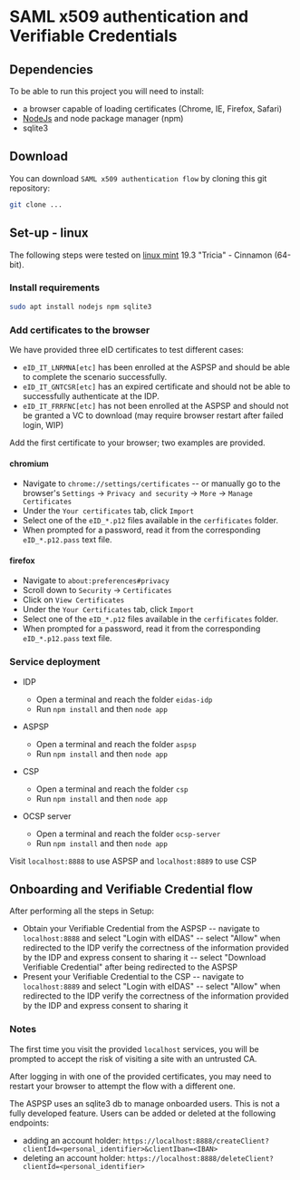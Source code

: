 # SAML x509 authentication and Verifiable Credentials

## Dependencies

To be able to run this project you will need to install:
- a browser capable of loading certificates (Chrome, IE, Firefox, Safari)
- [NodeJs](https://nodejs.org/en/download/) and node package manager (npm)
- sqlite3

## Download

You can download `SAML x509 authentication flow` by cloning this git repository:

```bash
git clone ...
```


## Set-up - linux

The following steps were tested on [linux mint](https://www.linuxmint.com/) 19.3 "Tricia" - Cinnamon (64-bit).

### Install requirements

```bash
sudo apt install nodejs npm sqlite3
```

### Add certificates to the browser

We have provided three eID certificates to test different cases:

- `eID_IT_LNRMNA[etc]` has been enrolled at the ASPSP and should be able to complete the scenario successfully.
- `eID_IT_GNTCSR[etc]` has an expired certificate and should not be able to successfully authenticate at the IDP.
- `eID_IT_FRRFNC[etc]` has not been enrolled at the ASPSP and should not be granted a VC to download (may require browser restart after failed login, WIP)

Add the first certificate to your browser; two examples are provided.

#### chromium

- Navigate to `chrome://settings/certificates` -- or manually go to the browser's `Settings` -> `Privacy and security` -> `More` -> `Manage Certificates`
- Under the `Your certificates` tab, click `Import`
- Select one of the `eID_*.p12` files available in the `cerfificates` folder.
- When prompted for a password, read it from the corresponding `eID_*.p12.pass` text file.

#### firefox

- Navigate to `about:preferences#privacy`
- Scroll down to `Security` -> `Certificates`
- Click on `View Certificates`
- Under the `Your Certificates` tab, click `Import`
- Select one of the `eID_*.p12` files available in the `cerfificates` folder.
- When prompted for a password, read it from the corresponding `eID_*.p12.pass` text file.


### Service deployment

- IDP
  - Open a terminal and reach the folder `eidas-idp`
  - Run `npm install` and then `node app`


- ASPSP
  - Open a terminal and reach the folder `aspsp`
  - Run `npm install` and then `node app`


- CSP
  - Open a terminal and reach the folder `csp`
  - Run `npm install` and then `node app`


- OCSP server
  - Open a terminal and reach the folder `ocsp-server`
  - Run `npm install` and then `node app`


Visit `localhost:8888` to use ASPSP and `localhost:8889` to use CSP

## Onboarding and Verifiable Credential flow

After performing all the steps in Setup:

- Obtain your Verifiable Credential from the ASPSP
-- navigate to `localhost:8888` and select "Login with eIDAS"
-- select "Allow" when redirected to the IDP verify the correctness of the information provided by the IDP and express consent to sharing it
-- select "Download Verifiable Credential" after being redirected to the ASPSP
- Present your Verifiable Credential to the CSP
-- navigate to `localhost:8889` and select "Login with eIDAS"
-- select "Allow" when redirected to the IDP verify the correctness of the information provided by the IDP and express consent to sharing it

### Notes

The first time you visit the provided `localhost` services, you will be prompted to accept the risk of visiting a site with an untrusted CA.

After logging in with one of the provided certificates, you may need to restart your browser to attempt the flow with a different one.

The ASPSP uses an sqlite3 db to manage onboarded users. This is not a fully developed feature. Users can be added or deleted at the following endpoints:

- adding an account holder: `https://localhost:8888/createClient?clientId=<personal_identifier>&clientIban=<IBAN>`
- deleting an account holder: `https://localhost:8888/deleteClient?clientId=<personal_identifier>`

